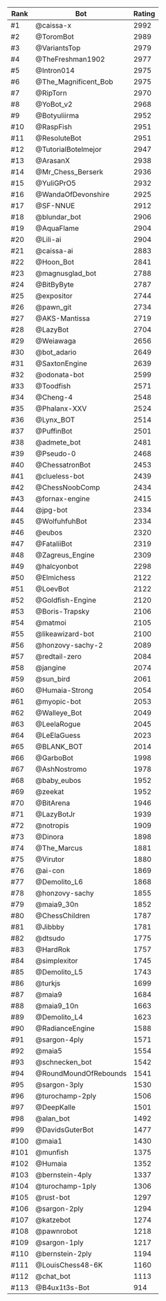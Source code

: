 Rank|Bot|Rating
---|---|---
#1|@caissa-x|2992
#2|@ToromBot|2989
#3|@VariantsTop|2979
#4|@TheFreshman1902|2977
#5|@Intron014|2975
#6|@The_Magnificent_Bob|2975
#7|@RipTorn|2970
#8|@YoBot_v2|2968
#9|@Botyuliirma|2952
#10|@RaspFish|2951
#11|@ResoluteBot|2951
#12|@TutorialBotelmejor|2947
#13|@ArasanX|2938
#14|@Mr_Chess_Berserk|2936
#15|@YuliGPrO5|2932
#16|@WandaOfDevonshire|2925
#17|@SF-NNUE|2912
#18|@blundar_bot|2906
#19|@AquaFlame|2904
#20|@Lili-ai|2904
#21|@caissa-ai|2883
#22|@Hoon_Bot|2841
#23|@magnusglad_bot|2788
#24|@BitByByte|2787
#25|@expositor|2744
#26|@pawn_git|2734
#27|@AKS-Mantissa|2719
#28|@LazyBot|2704
#29|@Weiawaga|2656
#30|@bot_adario|2649
#31|@SaxtonEngine|2639
#32|@odonata-bot|2599
#33|@Toodfish|2571
#34|@Cheng-4|2548
#35|@Phalanx-XXV|2524
#36|@Lynx_BOT|2514
#37|@PuffinBot|2501
#38|@admete_bot|2481
#39|@Pseudo-0|2468
#40|@ChessatronBot|2453
#41|@clueless-bot|2439
#42|@ChessNoobComp|2434
#43|@fornax-engine|2415
#44|@jpg-bot|2334
#45|@WolfuhfuhBot|2334
#46|@eubos|2320
#47|@FataliiBot|2319
#48|@Zagreus_Engine|2309
#49|@halcyonbot|2298
#50|@Elmichess|2122
#51|@LoevBot|2122
#52|@Goldfish-Engine|2120
#53|@Boris-Trapsky|2106
#54|@matmoi|2105
#55|@likeawizard-bot|2100
#56|@honzovy-sachy-2|2089
#57|@redtail-zero|2084
#58|@jangine|2074
#59|@sun_bird|2061
#60|@Humaia-Strong|2054
#61|@myopic-bot|2053
#62|@Walleye_Bot|2049
#63|@LeelaRogue|2045
#64|@LeElaGuess|2023
#65|@BLANK_BOT|2014
#66|@GarboBot|1998
#67|@AshNostromo|1978
#68|@baby_eubos|1952
#69|@zeekat|1952
#70|@BitArena|1946
#71|@LazyBotJr|1939
#72|@notropis|1909
#73|@Dinora|1898
#74|@The_Marcus|1881
#75|@Virutor|1880
#76|@ai-con|1869
#77|@Demolito_L6|1868
#78|@honzovy-sachy|1855
#79|@maia9_30n|1852
#80|@ChessChildren|1787
#81|@Jibbby|1781
#82|@dtsudo|1775
#83|@HardRok|1757
#84|@simplexitor|1745
#85|@Demolito_L5|1743
#86|@turkjs|1699
#87|@maia9|1684
#88|@maia9_10n|1663
#89|@Demolito_L4|1623
#90|@RadianceEngine|1588
#91|@sargon-4ply|1571
#92|@maia5|1554
#93|@schnecken_bot|1542
#94|@RoundMoundOfRebounds|1541
#95|@sargon-3ply|1530
#96|@turochamp-2ply|1506
#97|@DeepKalle|1501
#98|@alan_bot|1492
#99|@DavidsGuterBot|1477
#100|@maia1|1430
#101|@munfish|1375
#102|@Humaia|1352
#103|@bernstein-4ply|1337
#104|@turochamp-1ply|1306
#105|@rust-bot|1297
#106|@sargon-2ply|1294
#107|@katzebot|1274
#108|@pawnrobot|1218
#109|@sargon-1ply|1217
#110|@bernstein-2ply|1194
#111|@LouisChess48-6K|1160
#112|@chat_bot|1113
#113|@B4ux1t3s-Bot|914
